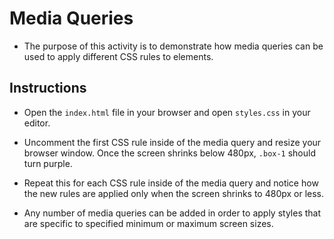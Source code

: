 # Media Queries

* The purpose of this activity is to demonstrate how media queries can be used to apply different CSS rules to elements.

## Instructions

* Open the `index.html` file in your browser and open `styles.css` in your editor.

* Uncomment the first CSS rule inside of the media query and resize your browser window. Once the screen shrinks below 480px, `.box-1` should turn purple.

* Repeat this for each CSS rule inside of the media query and notice how the new rules are applied only when the screen shrinks to 480px or less.

* Any number of media queries can be added in order to apply styles that are specific to specified minimum or maximum screen sizes.

